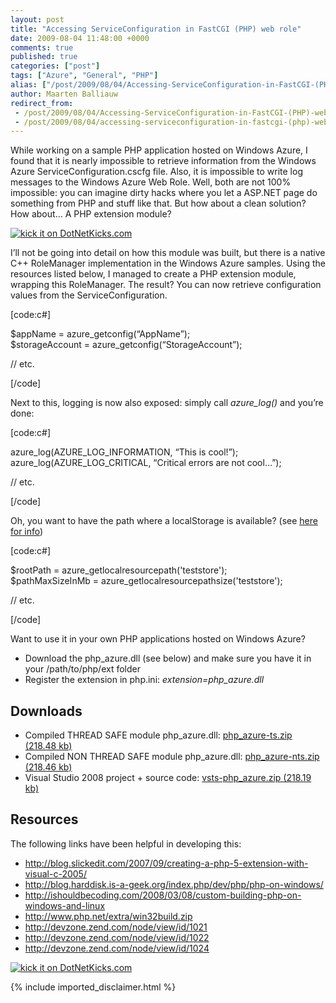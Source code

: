 ```yaml
---
layout: post
title: "Accessing ServiceConfiguration in FastCGI (PHP) web role"
date: 2009-08-04 11:48:00 +0000
comments: true
published: true
categories: ["post"]
tags: ["Azure", "General", "PHP"]
alias: ["/post/2009/08/04/Accessing-ServiceConfiguration-in-FastCGI-(PHP)-web-role.aspx", "/post/2009/08/04/accessing-serviceconfiguration-in-fastcgi-(php)-web-role.aspx"]
author: Maarten Balliauw
redirect_from:
 - /post/2009/08/04/Accessing-ServiceConfiguration-in-FastCGI-(PHP)-web-role.aspx
 - /post/2009/08/04/accessing-serviceconfiguration-in-fastcgi-(php)-web-role.aspx
---
```

<p>While working on a sample PHP application hosted on Windows Azure, I found that it is nearly impossible to retrieve information from the Windows Azure ServiceConfiguration.cscfg file. Also, it is impossible to write log messages to the Windows Azure Web Role. Well, both are not 100% impossible: you can imagine dirty hacks where you let a ASP.NET page do something from PHP and stuff like that. But how about a clean solution? How about&hellip; A PHP extension module?</p>
<p><a href="http://www.dotnetkicks.com/kick/?url=/post/2009/08/04/Accessing-ServiceConfiguration-in-FastCGI-(PHP)-web-role.aspx&amp;title=Accessing ServiceConfiguration in FastCGI (PHP) web role"><img src="http://www.dotnetkicks.com/Services/Images/KickItImageGenerator.ashx?url=/post/2009/08/04/Accessing-ServiceConfiguration-in-FastCGI-(PHP)-web-role.aspx" border="0" alt="kick it on DotNetKicks.com" /> </a></p>
<p>I&rsquo;ll not be going into detail on how this module was built, but there is a native C++ RoleManager implementation in the Windows Azure samples. Using the resources listed below, I managed to create a PHP extension module, wrapping this RoleManager. The result? You can now retrieve configuration values from the ServiceConfiguration.</p>
<p>[code:c#]</p>
<p>$appName = azure_getconfig(&ldquo;AppName&rdquo;); <br />$storageAccount = azure_getconfig(&ldquo;StorageAccount&rdquo;);</p>
<p>// etc.</p>
<p>[/code]</p>
<p>Next to this, logging is now also exposed: simply call <em>azure_log()</em> and you&rsquo;re done:</p>
<p>[code:c#]</p>
<p>azure_log(AZURE_LOG_INFORMATION, &ldquo;This is cool!&rdquo;); <br />azure_log(AZURE_LOG_CRITICAL, &ldquo;Critical errors are not cool&hellip;&rdquo;);</p>
<p>// etc.</p>
<p>[/code]</p>
<p>Oh, you want to have the path where a localStorage is available? (see <a href="http://blogs.mscommunity.net/blogs/dadamec/archive/2008/12/11/azure-reading-and-writing-with-localstorage.aspx">here for info</a>)</p>
<p>[code:c#]</p>
<p>$rootPath = azure_getlocalresourcepath('teststore');<br />$pathMaxSizeInMb = azure_getlocalresourcepathsize('teststore');</p>
<p>// etc.</p>
<p>[/code]</p>
<p>Want to use it in your own PHP applications hosted on Windows Azure?</p>
<ul>
<li>Download the php_azure.dll (see below) and make sure you have it in your /path/to/php/ext folder</li>
<li>Register the extension in php.ini: <em>extension=php_azure.dll</em></li>
</ul>
<h2>Downloads</h2>
<ul>
<li>Compiled THREAD SAFE module php_azure.dll: <a href="/files/2009/8/php_azure-ts.zip">php_azure-ts.zip (218.48 kb)</a></li>
<li>Compiled NON THREAD SAFE module php_azure.dll: <a href="/files/2009/8/php_azure-nts.zip">php_azure-nts.zip (218.46 kb)</a></li>
<li>Visual Studio 2008 project + source code: <a href="/files/2009/8/vsts-php_azure.zip">vsts-php_azure.zip (218.19 kb)</a></li>
</ul>
<h2>Resources</h2>
<p>The following links have been helpful in developing this:</p>
<ul>
<li><a title="http://blog.slickedit.com/2007/09/creating-a-php-5-extension-with-visual-c-2005/" href="http://blog.slickedit.com/2007/09/creating-a-php-5-extension-with-visual-c-2005/">http://blog.slickedit.com/2007/09/creating-a-php-5-extension-with-visual-c-2005/</a></li>
<li><a href="http://blog.harddisk.is-a-geek.org/index.php/dev/php/php-on-windows/">http://blog.harddisk.is-a-geek.org/index.php/dev/php/php-on-windows/</a></li>
<li><a href="http://ishouldbecoding.com/2008/03/08/custom-building-php-on-windows-and-linux">http://ishouldbecoding.com/2008/03/08/custom-building-php-on-windows-and-linux</a></li>
<li><a href="http://www.php.net/extra/win32build.zip">http://www.php.net/extra/win32build.zip</a></li>
<li><a href="http://devzone.zend.com/node/view/id/1021">http://devzone.zend.com/node/view/id/1021</a></li>
<li><a href="http://devzone.zend.com/node/view/id/1022">http://devzone.zend.com/node/view/id/1022</a></li>
<li><a href="http://devzone.zend.com/node/view/id/1024">http://devzone.zend.com/node/view/id/1024</a></li>
</ul>
<p><a href="http://www.dotnetkicks.com/kick/?url=/post/2009/08/04/Accessing-ServiceConfiguration-in-FastCGI-(PHP)-web-role.aspx&amp;title=Accessing ServiceConfiguration in FastCGI (PHP) web role"><img src="http://www.dotnetkicks.com/Services/Images/KickItImageGenerator.ashx?url=/post/2009/08/04/Accessing-ServiceConfiguration-in-FastCGI-(PHP)-web-role.aspx" border="0" alt="kick it on DotNetKicks.com" /></a></p>
{% include imported_disclaimer.html %}
